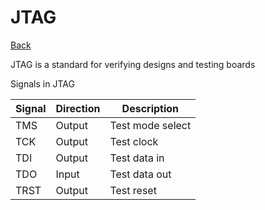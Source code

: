 # JTAG

[Back](../index.md)

JTAG is a standard for verifying designs and testing boards

Signals in JTAG

|    Signal | Direction | Description       |
|-----------|-----------|-------------------|
|   TMS     |   Output  | Test mode select  |
|   TCK     |   Output  | Test clock        |
|   TDI     |   Output  | Test data in      |
|   TDO     |   Input   | Test data out     |
|   TRST    |   Output  | Test reset        |

